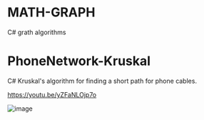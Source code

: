 # MATH-GRAPH
 C# grath algorithms

# PhoneNetwork-Kruskal

C# Kruskal's algorithm for finding a short path for phone cables.

https://youtu.be/yZFaNLOjp7o

![image](https://github.com/tltrus/MATH-GRAPH/assets/77125487/aa76674e-5241-4c70-a654-a991f1b53bf9)
